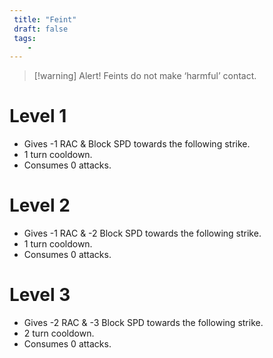 ```yaml
---
 title: "Feint"
 draft: false
 tags:
    -
---
```

>[!warning] Alert!
>Feints do not make ‘harmful’ contact.
# Level 1

- Gives -1 RAC & Block SPD towards the following strike.
- 1 turn cooldown.
- Consumes 0 attacks.
# Level 2

 - Gives -1 RAC & -2 Block SPD towards the following strike.
 - 1 turn cooldown.
 - Consumes 0 attacks.

# Level 3

- Gives -2 RAC & -3 Block SPD towards the following strike.
- 2 turn cooldown.
- Consumes 0 attacks.